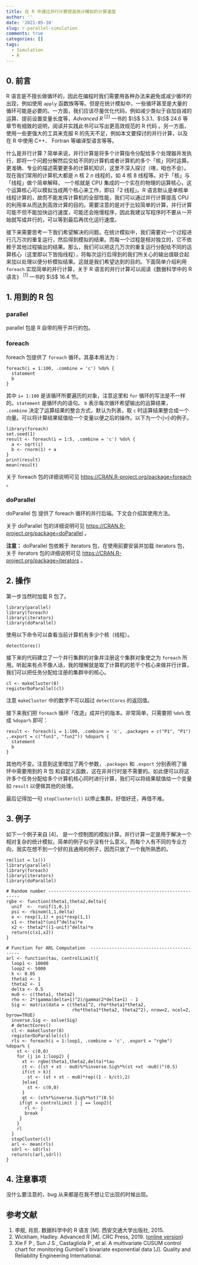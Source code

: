 ```yaml
---
title: 在 R 中通过并行计算提高统计模拟的计算速度
author: ''
date: '2021-05-10'
slug: r-parallel-simulation
comments: true
categories: []
tags:
  - Simulation
  - R
---
```

## 0. 前言

R 语言是不擅长做循环的，因此在编程时我们需要用各种办法来避免或减少循环的出现，例如使用 `apply` 函数族等等。但是在统计模拟中，一些循环甚至是大量的循环可能是必要的。一方面，我们应该尽量优化代码，例如减少类似于自加自减的运算、提前设置变量长度等，*Advanced R* $^{[2]}$ 一书的 $\S$ 5.3.1、$\S$ 24.6 等章节有细致的说明，阅读并实践此书可以写出更高效规范的 R 代码 。另一方面，使用一些更强大的工具来克服 R 的先天不足，例如本文要探讨的并行计算，以及在 R 中使用 C++、 Fortran 等编译型语言等等。

什么是并行计算？简单来说，并行计算是将多个计算指令分配给多个处理器并发执行，即将一个问题分解然后交给不同的计算机或者计算机的多个「核」同时运算。更准确、专业的描述需要更多的计算机知识，这里不深入探讨（嗐，咱也不会）。现在我们常用的计算机大都是 $n$ 核 2 $n$ 线程的，如 4 核 8 线程等。对于「核」与「线程」做个简单解释， 一个核就是 CPU 集成的一个实在的物理的运算核心，这个运算核心可以模拟当成两个核心来工作，即曰「2 线程」。R 语言默认是单核单线程计算的，故而不能发挥计算机的全部性能，我们可以通过并行计算提高 CPU 的利用率从而达到高效计算的目的。需要注意的是对于比较简单的计算，并行计算可能不但不能加快运行速度，可能还会拖慢程序，因此我建议写程序时不要从一开始就写成并行的，可以等到最后再优化运行速度。

接下来需要思考一下我们希望解决的问题。在统计模拟中，我们需要对一个过程进行几万次的重复运行，然后得到模拟的结果。而每一个过程是相对独立的，它不依赖于其他过程输出的结果。那么，我们可以把这几万次的重复运行分配给不同的运算核心（这里即以下皆指线程），将每次运行后得到的我们所关心的输出值联合起来加以处理以便分析模拟结果。这就是我们希望达到的目的。下面简单介绍利用 `foreach` 实现简单的并行计算，关于 R 语言的并行计算可以阅读《数据科学中的 R 语言》 $^{[1]}$ 一书的 $\S$ 16.4 节。

## 1. 用到的 R 包
###  parallel
parallel 包是 R 自带的用于并行的包。

### foreach
foreach 包提供了 `foreach` 循环。其基本用法为：
```{r eval=FALSE}
foreach(i = 1:100, .combine = 'c') %do% {
  statement
  b
}
```
其中 `i= 1:100` 是该循环所要遍历的对象，注意这里和 `for` 循环的写法是不一样的。`statement` 是循环内的语句。 `b` 表示每次循环希望输出的运算结果， `.combine` 决定了运算结果的整合方式，默认为列表，取 `c` 时运算结果整合成一个向量。可以将计算结果赋值给一个变量以便之后的操作。以下为一个小小的例子。
```{r collapse=TRUE}
library(foreach)
set.seed(1)
result <- foreach(i = 1:5, .combine = 'c') %do% {
  a <- sqrt(i)
  b <- rnorm(1) + a
}
print(result)
mean(result)
```

关于 foreach 包的详细说明可见 https://CRAN.R-project.org/package=foreach 。

### doParallel

doParallel 包 提供了 foreach 循环的并行后端。下文会介绍其使用方法。

关于 doParallel 包的详细说明可见 https://CRAN.R-project.org/package=doParallel 。

**注意：** doParallel 包依赖于 iterators 包，在使用前要安装并加载 iterators 包，关于 iterators 包的详细说明可见  https://CRAN.R-project.org/package=iterators 。

## 2. 操作
第一步当然时加载 R 包了。
```{r}
library(parallel)
library(foreach)
library(iterators)
library(doParallel)
```

使用以下命令可以查看当前计算机有多少个核（线程）。
```{r collapse=TRUE}
detectCores()
```
接下来的代码建立了一个并行集群的对象并注册这个集群对象使之为 `foreach` 所用。听起来有点不像人话，我的理解就是取了计算机的若干个核心来做并行计算，我们可以把任务分配给注册的集群中的核心。
```{r eval=FALSE}
cl <- makeCluster(8)
registerDoParallel(cl)

```
注意 `makeCluster` 中的数字不可以超过 `detectCores` 的返回值。

接下来我们把 `foreach` 循环「改造」成并行的版本。非常简单，只需要把 `%do%` 改成 `%dopar%` 即可：
```{r eval=FALSE}
result <- foreach(i = 1:100, .combine = 'c', .packages = c("P1", "P1") ,.export = c("fun1", "fun2")) %dopar% {
  statement
  b
}
```
其他均不变。注意到这里增加了两个参数，`.packages` 和 `.export` 分别表明了循环中需要用到的 R 包 和自定义函数，这在非并行时是不需要的。如此便可以将这许多个任务分配给多个计算机核心同时进行计算，我们可以将结果赋值给一个变量如 `result` 以便做其他的处理。

最后记得加一句 `stopCluster(cl)` 以停止集群，好借好还，再借不难。

## 3. 例子
如下一个例子来自 [4]， 是一个控制图的模拟计算。并行计算一定是用于解决一个相对复杂的统计模拟，简单的例子似乎没有什么意义。而每个人有不同的专业方向，我实在想不到一个好的且通用的例子，因而只放了一个我所熟悉的。

```{r eval=FALSE}
rm(list = ls())
library(parallel)
library(foreach)
library(iterators)
library(doParallel)

# Random number -----------------------------------------------------------
rgbe <- function(theta1,theta2,delta){
  unif  <-  runif(1,0,1)
  psi <- rbinom(1,1,delta)
  e <- rexp(1,1) + psi*rexp(1,1)
  x1 <- theta1*(unif^delta)*e
  x2 <- theta2*((1-unif)^delta)*e
  return(c(x1,x2))
}

# Function for ARL Computation  -------------------------------------------
arl <- function(tau, controlLimit){
  loop1 <- 10000
  loop2 <- 5000
  k <- 0.05
  theta1 <- 1
  theta2 <- 1
  delta <- 0.5
  mu0 <- c(theta1, theta2)
  rho <- 2*(gamma(delta+1)^2)/gamma(2*delta+1) - 1
  Sig <- matrix(data = c(theta1^2, rho*theta1*theta2,
                         rho*theta1*theta2, theta2^2), nrow=2, ncol=2, byrow=TRUE)
  inverse.Sig <- solve(Sig)
  # detectCores()
  cl <- makeCluster(8)
  registerDoParallel(cl)
  rls <- foreach(i = 1:loop1, .combine = 'c', .export = "rgbe") %dopar% {
    st <- c(0,0)
    for (j in 1:loop2) {
      xt <- rgbe(theta1,theta2,delta)*tau
      ct <- ((st + xt - mu0)%*%inverse.Sig%*%(st +xt -mu0))^(0.5)
      if(ct > k){
        st <- (st + xt - mu0)*rep((1 - k/ct),2)
      }else{
        st <- c(0,0)
      }
      qt <- (st%*%inverse.Sig%*%st)^(0.5)
     if(qt > controlLimit | j == loop2){
       rl <- j
       break
     }
    }
    rl
  }
  stopCluster(cl)
  arl <- mean(rls)
  sdrl <- sd(rls)
  return(c(arl,sdrl))
}
```


## 4. 注意事项
没什么要注意的，bug 从来都是在我不想让它出现的时候出现。

## 参考文献

1. 李舰, 肖凯. 数据科学中的 R 语言 [M]. 西安交通大学出版社, 2015.
2. Wickham, Hadley. Advanced R [M]. CRC Press, 2019. ([online version](https://adv-r.hadley.nz/))
3. Xie F P ,  Sun J S ,  Castagliola P , et al. A multivariate CUSUM control chart for monitoring Gumbel's bivariate exponential data [J]. Quality and Reliability Engineering International.